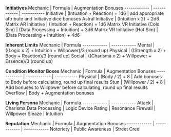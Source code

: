 **Initiatives**
Mechanic | Formula | Augmentation Bonuses
------------ | ------------ | -----------
Initiative | (Intuation + Reaction) + 1d6 | add appropriate attribute and Initiative dice bonuses
Astral Initiative | (Intuition x 2) + 2d6
Matrix AR Initiative | (Intuition + Reaction) + 1d6
Matrix VR Initiative (Cold Sim) | (Data Processing + Intuition) + 3d6
Matrix VR Initiative (Hot Sim) | (Data Processing + Intuition) + 4d6

**Inherent Limits**
Mechanic | Formula
------------ | ------------
Mental | ((Logic x 2) + Intuition + Willpower)/3 (round up)
Physical | ((Strength x 2) + Body + Reaction)/3 (round up)
Social | ((Charisma x 2) + Willpower + Essence)/3 (round up)

**Condition Monitor Boxes**
Mechanic | Formula | Augmentation Bonuses
------------ | ------------ | -----------
Physical | (Body / 2) + 8 | Add bonuses to Body before calculating, round up final results
Stun | (Willpower / 2) + 8 | Add bonuses to Willpower before calculating, round up final results
Overflow | Body + Augmentation bonuses

**Living Persona**
Mechanic | Formula
------------ | ------------
Attack | Charisma
Data Processing | Logic
Device Rating | Resonance
Firewall | Willpower
Sleaze | Intuition

**Reputation**
Mechanic | Formula | Augmentation Bonuses
------------ | ------------ | ------------
Notoriety | Public Awareness | Street Cred


